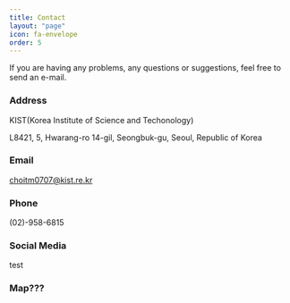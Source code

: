 ```yaml
---
title: Contact
layout: "page"
icon: fa-envelope
order: 5
---
```


If you are having any problems, any questions or suggestions, feel free to send an e-mail.

### Address

KIST(Korea Institute of Science and Techonology)

L8421, 5, Hwarang-ro 14-gil, Seongbuk-gu, Seoul, Republic of Korea

### Email

choitm0707@kist.re.kr

### Phone

(02)-958-6815

### Social Media

test

### Map???

